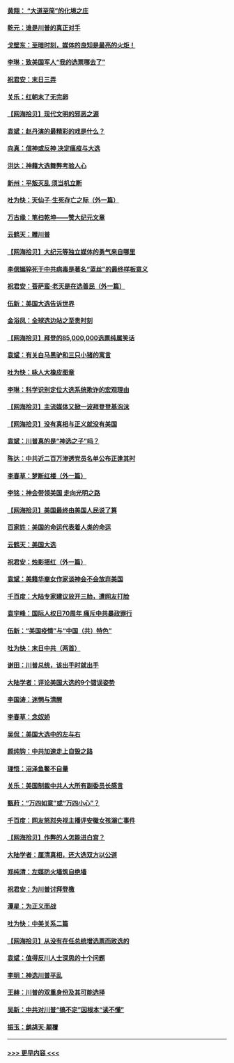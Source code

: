 #### [黄翔： “大道至简”的化境之庄](../pages/nsc993/n12637541.md?t=12230252) 
#### [乾元：谁是川普的真正对手](../pages/nsc993/n12637090.md?t=12230252) 
#### [戈壁东：至暗时刻，媒体的良知是最亮的火炬！](../pages/nsc993/n12637042.md?t=12230252) 
#### [李琳：致美国军人“我的选票哪去了”](../pages/nsc993/n12635351.md?t=12230252) 
#### [祝君安：末日三弄](../pages/nsc993/n12635324.md?t=12230252) 
#### [关乐：红朝末了无完卵](../pages/nsc993/n12635315.md?t=12230252) 
#### [【网海拾贝】现代文明的邪恶之源](../pages/nsc993/n12634425.md?t=12230252) 
#### [袁斌：赵丹演的最精彩的戏是什么？](../pages/nsc993/n12633316.md?t=12230252) 
#### [向真：信神或反神 决定瘟疫与大选](../pages/nsc993/n12632710.md?t=12230252) 
#### [洪达：神藉大选舞弊考验人心](../pages/nsc993/n12631962.md?t=12230252) 
#### [新州：平叛灭乱  须当机立断](../pages/nsc993/n12631946.md?t=12230252) 
#### [吐为快：天仙子‧生死存亡之际（外一篇）](../pages/nsc993/n12631927.md?t=12230252) 
#### [万古缘：笔扫乾坤——赞大纪元文章](../pages/nsc993/n12631922.md?t=12230252) 
#### [云鹤天：赠川普](../pages/nsc993/n12631823.md?t=12230252) 
#### [【网海拾贝】大纪元等独立媒体的勇气来自哪里](../pages/nsc993/n12629961.md?t=12230252) 
#### [李偲嫣猝死于中共病毒是著名“蓝丝”的最终样板意义](../pages/nsc993/n12628812.md?t=12230252) 
#### [祝君安：菩萨蛮·老天是在选善民（外一篇）](../pages/nsc993/n12628793.md?t=12230252) 
#### [伍新：美国大选告诉世界](../pages/nsc993/n12628768.md?t=12230252) 
#### [金浴凤：全球选边站之至贵时刻](../pages/nsc993/n12627318.md?t=12230252) 
#### [【网海拾贝】拜登的85,000,000选票纯属笑话](../pages/nsc993/n12626569.md?t=12230252) 
#### [袁斌：有关白马黑驴和三只小猪的寓言](../pages/nsc993/n12626198.md?t=12230252) 
#### [吐为快：咏人大橡皮图章](../pages/nsc993/n12624470.md?t=12230252) 
#### [李琳：科学识别定位大选系统欺诈的宏观理由](../pages/nsc993/n12624340.md?t=12230252) 
#### [【网海拾贝】主流媒体又掀一波拜登登基泡沫](../pages/nsc993/n12624000.md?t=12230252) 
#### [【网海拾贝】没有真相与正义就没有美国](../pages/nsc993/n12621885.md?t=12230252) 
#### [袁斌：川普真的是“神选之子”吗？](../pages/nsc993/n12621749.md?t=12230252) 
#### [陈达：中共近二百万渗透党员名单公布正逢其时](../pages/nsc993/n12620870.md?t=12230252) 
#### [李春草：梦断红楼（外一篇）](../pages/nsc993/n12619122.md?t=12230252) 
#### [李铭：神会带领美国 走向光明之路](../pages/nsc993/n12618584.md?t=12230252) 
#### [【网海拾贝】美国最终由美国人民说了算](../pages/nsc993/n12617255.md?t=12230252) 
#### [百家姓：美国的命运代表着人类的命运](../pages/nsc993/n12615838.md?t=12230252) 
#### [云鹤天：美国大选](../pages/nsc993/n12615994.md?t=12230252) 
#### [祝君安：烛影摇红（外一篇）](../pages/nsc993/n12615975.md?t=12230252) 
#### [袁斌：美籍华裔女作家谈神会不会放弃美国](../pages/nsc993/n12615263.md?t=12230252) 
#### [千百度：大陆专家建议放开三胎，遭网友打脸](../pages/nsc993/n12614456.md?t=12230252) 
#### [袁宇峰：国际人权日70周年 痛斥中共暴政罪行](../pages/nsc993/n12611965.md?t=12230252) 
#### [伍新：“美国疫情”与“中国（共）特色”](../pages/nsc993/n12611463.md?t=12230252) 
#### [吐为快：末日中共（两首）](../pages/nsc993/n12611461.md?t=12230252) 
#### [谢田：川普总统，该出手时就出手](../pages/nsc993/n12610905.md?t=12230252) 
#### [大陆学者：评论美国大选的9个错误姿势](../pages/nsc993/n12609586.md?t=12230252) 
#### [李国涛：迷惘与清醒](../pages/nsc993/n12607532.md?t=12230252) 
#### [李春草：念奴娇](../pages/nsc993/n12607083.md?t=12230252) 
#### [吴侃：美国大选中的左与右](../pages/nsc993/n12607054.md?t=12230252) 
#### [颜纯钩：中共加速走上自毁之路](../pages/nsc993/n12606473.md?t=12230252) 
#### [理悟：沼泽鱼鳖不自量](../pages/nsc993/n12606454.md?t=12230252) 
#### [关乐：美国制裁中共人大所有副委员长感言](../pages/nsc993/n12606442.md?t=12230252) 
#### [甄莳：“万四如意”或“万四小心”？](../pages/nsc993/n12606091.md?t=12230252) 
#### [千百度：网友怒怼央视主播评安徽女孩溺亡事件](../pages/nsc993/n12605370.md?t=12230252) 
#### [【网海拾贝】作弊的人怎能进白宫？](../pages/nsc993/n12603546.md?t=12230252) 
#### [大陆学者：厘清真相，还大选双方以公道](../pages/nsc993/n12603475.md?t=12230252) 
#### [郑纯清：左媒防火墙筑自绝墙](../pages/nsc993/n12602226.md?t=12230252) 
#### [祝君安：为川普讨拜登檄](../pages/nsc993/n12602199.md?t=12230252) 
#### [潭星：为正义而战](../pages/nsc993/n12600926.md?t=12230252) 
#### [吐为快：中美关系二篇](../pages/nsc993/n12600908.md?t=12230252) 
#### [【网海拾贝】从没有在任总统增选票而败选的](../pages/nsc993/n12600435.md?t=12230252) 
#### [袁斌：值得反川人士深思的十个问题](../pages/nsc993/n12600332.md?t=12230252) 
#### [李明：神选川普平乱](../pages/nsc993/n12599751.md?t=12230252) 
#### [王赫：川普的双重身份及其可能选择](../pages/nsc993/n12599723.md?t=12230252) 
#### [吴新：中共对川普“搞不定”因根本“读不懂”](../pages/nsc993/n12599502.md?t=12230252) 
#### [振玉：鹧鸪天‧颠覆](../pages/nsc993/n12599494.md?t=12230252) 

----
#### [ >>> 更早内容 <<< ](../indexes/nsc993-earlier.md)
